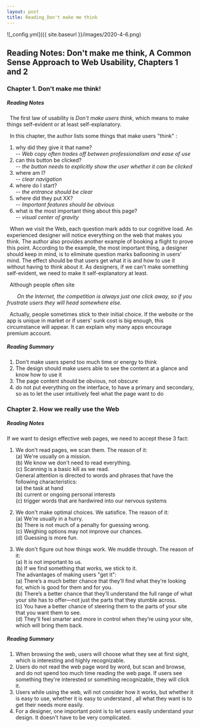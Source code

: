 ```yaml
---
layout: post
title: Reading_Don't make me think
---
```


![_config.yml]({{ site.baseurl }}/images/2020-4-6.png)

## Reading Notes: Don't make me think, A Common Sense Approach to Web Usability, Chapters 1 and 2 ##

### Chapter 1. Don't make me think! ###

##### Reading Notes #####
&nbsp;&nbsp;The first law of usability is *Don't make users think*, which means to make things self-evident or at least self-explanatory.

&nbsp;&nbsp;In this chapter, the author lists some things that make users "think" : <br/>
1. why did they give it that name? <br/>
-- *Web copy often trades off between professionalism and ease of use*
2. can this button be clicked? <br/>
-- *the button needs to explicitly show the user whether it can be clicked*
3. where am I? <br/>
-- *clear navigation*
4. where do I start? <br/>
-- *the entrance should be clear*
5. where did they put XX? <br/>
-- *Important features should be obvious*
6. what is the most important thing about this page? <br/>
-- *visual center of gravity*

&nbsp;&nbsp;When we visit the Web, each question mark adds to our cognitive load. An experienced designer will notice everything on the web that makes you think. The author also provides another example of booking a flight to prove this point. According to the example, the most important thing, a designer should keep in mind, is to eliminate question marks ballooning in users' mind. The effect should be that users get what it is and how to use it without having to think about it. As designers, if we can't make something self-evident, we need to make it self-explanatory at least.

&nbsp;&nbsp;Although people often site <br/>

&nbsp;&nbsp;&nbsp;&nbsp;&nbsp;&nbsp; *On the Internet, the competition is always just one click away, 
so if you frustrate users they will head somewhere else.* <br/>

&nbsp;&nbsp;Actually, people sometimes stick to their initial choice. If the website or the app is unique in market or if users' sunk cost
is big enough, this circumstance will appear. It can explain why many apps encourage premium account.

##### Reading Summary #####
1. Don't make users spend too much time or energy to think
2. The design should make users able to see the content at a glance and know how to use it
3. The page content should be obvious, not obscure
4. do not put everything on the interface, to have a primary and secondary, so as to let the user intuitively feel what the page want to do

### Chapter 2. How we really use the Web ###

##### Reading Notes #####

If we want to design effective web pages, we need to accept these 3 fact:

1. We don't read pages, we scan them.
The reason of it:<br/>
(a) We're usually on a mission.<br/>
(b) We know we don't need to read everything.<br/>
(c) Scanning is a basic kill as we read.<br/>
General attention is directed to words and phrases that have the following characteristics:<br/>
(a) the task at hand<br/>
(b) current or ongoing personal interests<br/>
(c) trigger words that are hardwired into our nervous systems<br/>

2. We don't make optimal choices. We satisfice.
The reason of it:<br/>
(a) We're usually in a hurry.<br/>
(b) There is not much of a penalty for guessing wrong.<br/>
(c) Weighing options may not improve our chances.<br/>
(d) Guessing is more fun.<br/>

3. We don't figure out how things work. We muddle through.
The reason of it:<br/>
(a) It is not important to us.<br/>
(b) If we find something that works, we stick to it.<br/>
The advantages of making users "get it":<br/>
(a) There’s a much better chance that they’ll find what they’re looking for, which is good for them and for you.<br/>
(b) There’s a better chance that they’ll understand the full range of what your site has to offer—not just the parts that they stumble across.<br/>
(c) You have a better chance of steering them to the parts of your site that you want them to see.<br/>
(d) They’ll feel smarter and more in control when they’re using your site, which will bring them back.<br/>

##### Reading Summary #####
1. When browsing the web, users will choose what they see at first sight, which is interesting and highly recognizable.
2. Users do not read the web page word by word, but scan and browse, and do not spend too much time reading the web page. If users see something they're interested or something recognizable, they will click it.
3. Users while using the web, will not consider how it works, but whether it is easy to use, whether it is easy to understand , all what they want is to get their needs more easily.
4. For a designer, one important point is to let users easily understand your design. It doesn't have to be very complicated.


